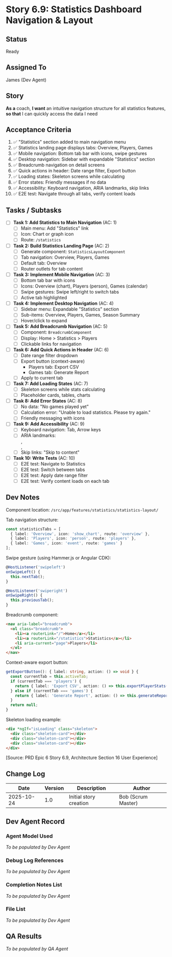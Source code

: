 # Story 6.9: Statistics Dashboard Navigation & Layout

## Status
Ready

## Assigned To
James (Dev Agent)

## Story
**As a** coach,
**I want** an intuitive navigation structure for all statistics features,
**so that** I can quickly access the data I need

## Acceptance Criteria
1. ✅ "Statistics" section added to main navigation menu
2. ✅ Statistics landing page displays tabs: Overview, Players, Games
3. ✅ Mobile navigation: Bottom tab bar with icons, swipe gestures
4. ✅ Desktop navigation: Sidebar with expandable "Statistics" section
5. ✅ Breadcrumb navigation on detail screens
6. ✅ Quick actions in header: Date range filter, Export button
7. ✅ Loading states: Skeleton screens while calculating
8. ✅ Error states: Friendly messages if no data
9. ✅ Accessibility: Keyboard navigation, ARIA landmarks, skip links
10. ✅ E2E test: Navigate through all tabs, verify content loads

## Tasks / Subtasks

- [ ] **Task 1: Add Statistics to Main Navigation** (AC: 1)
  - [ ] Main menu: Add "Statistics" link
  - [ ] Icon: Chart or graph icon
  - [ ] Route: `/statistics`

- [ ] **Task 2: Build Statistics Landing Page** (AC: 2)
  - [ ] Generate component: `StatisticsLayoutComponent`
  - [ ] Tab navigation: Overview, Players, Games
  - [ ] Default tab: Overview
  - [ ] Router outlets for tab content

- [ ] **Task 3: Implement Mobile Navigation** (AC: 3)
  - [ ] Bottom tab bar with icons
  - [ ] Icons: Overview (chart), Players (person), Games (calendar)
  - [ ] Swipe gestures: Swipe left/right to switch tabs
  - [ ] Active tab highlighted

- [ ] **Task 4: Implement Desktop Navigation** (AC: 4)
  - [ ] Sidebar menu: Expandable "Statistics" section
  - [ ] Sub-items: Overview, Players, Games, Season Summary
  - [ ] Hover/click to expand

- [ ] **Task 5: Add Breadcrumb Navigation** (AC: 5)
  - [ ] Component: `BreadcrumbComponent`
  - [ ] Display: Home > Statistics > Players
  - [ ] Clickable links for navigation

- [ ] **Task 6: Add Quick Actions in Header** (AC: 6)
  - [ ] Date range filter dropdown
  - [ ] Export button (context-aware)
    - Players tab: Export CSV
    - Games tab: Generate Report
  - [ ] Apply to current tab

- [ ] **Task 7: Add Loading States** (AC: 7)
  - [ ] Skeleton screens while stats calculating
  - [ ] Placeholder cards, tables, charts

- [ ] **Task 8: Add Error States** (AC: 8)
  - [ ] No data: "No games played yet"
  - [ ] Calculation error: "Unable to load statistics. Please try again."
  - [ ] Friendly messaging with icons

- [ ] **Task 9: Add Accessibility** (AC: 9)
  - [ ] Keyboard navigation: Tab, Arrow keys
  - [ ] ARIA landmarks: <nav>, <main>, <aside>
  - [ ] Skip links: "Skip to content"

- [ ] **Task 10: Write Tests** (AC: 10)
  - [ ] E2E test: Navigate to Statistics
  - [ ] E2E test: Switch between tabs
  - [ ] E2E test: Apply date range filter
  - [ ] E2E test: Verify content loads on each tab

## Dev Notes

Component location: `/src/app/features/statistics/statistics-layout/`

Tab navigation structure:
```typescript
const statisticsTabs = [
  { label: 'Overview', icon: 'show_chart', route: 'overview' },
  { label: 'Players', icon: 'person', route: 'players' },
  { label: 'Games', icon: 'event', route: 'games' }
];
```

Swipe gesture (using Hammer.js or Angular CDK):
```typescript
@HostListener('swipeleft')
onSwipeLeft() {
  this.nextTab();
}

@HostListener('swiperight')
onSwipeRight() {
  this.previousTab();
}
```

Breadcrumb component:
```html
<nav aria-label="breadcrumb">
  <ol class="breadcrumb">
    <li><a routerLink="/">Home</a></li>
    <li><a routerLink="/statistics">Statistics</a></li>
    <li aria-current="page">Players</li>
  </ol>
</nav>
```

Context-aware export button:
```typescript
getExportButton(): { label: string, action: () => void } {
  const currentTab = this.activeTab;
  if (currentTab === 'players') {
    return { label: 'Export CSV', action: () => this.exportPlayerStats() };
  } else if (currentTab === 'games') {
    return { label: 'Generate Report', action: () => this.generateReport() };
  }
  return null;
}
```

Skeleton loading example:
```html
<div *ngIf="isLoading" class="skeleton">
  <div class="skeleton-card"></div>
  <div class="skeleton-card"></div>
  <div class="skeleton-card"></div>
</div>
```

[Source: PRD Epic 6 Story 6.9, Architecture Section 16 User Experience]

## Change Log

| Date | Version | Description | Author |
|------|---------|-------------|---------|
| 2025-10-24 | 1.0 | Initial story creation | Bob (Scrum Master) |

## Dev Agent Record

### Agent Model Used
_To be populated by Dev Agent_

### Debug Log References
_To be populated by Dev Agent_

### Completion Notes List
_To be populated by Dev Agent_

### File List
_To be populated by Dev Agent_

## QA Results
_To be populated by QA Agent_

